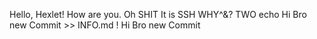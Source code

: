 Hello, Hexlet! How are you. Oh SHIT It is SSH WHY^&?
TWO echo Hi Bro new Commit >> INFO.md ! Hi Bro new Commit
